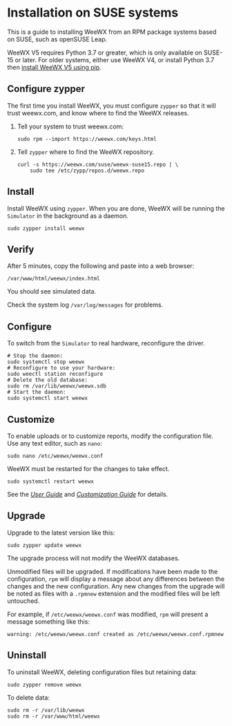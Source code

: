 # Installation on SUSE systems 

This is a guide to installing WeeWX from an RPM package systems based on SUSE,
such as openSUSE Leap.

WeeWX V5 requires Python 3.7 or greater, which is only available on SUSE-15 or
later.  For older systems, either use WeeWX V4, or install Python 3.7 then
[install WeeWX V5 using pip](../pip).


## Configure zypper

The first time you install WeeWX, you must configure `zypper` so that it will
trust weewx.com, and know where to find the WeeWX releases.

1. Tell your system to trust weewx.com:

    ```shell
    sudo rpm --import https://weewx.com/keys.html
    ```

2. Tell `zypper` where to find the WeeWX repository.

    ```shell
    curl -s https://weewx.com/suse/weewx-suse15.repo | \
        sudo tee /etc/zypp/repos.d/weewx.repo
    ```


## Install

Install WeeWX using `zypper`. When you are done, WeeWX will be running the
`Simulator` in the background as a daemon.

```
sudo zypper install weewx
```


## Verify

After 5 minutes, copy the following and paste into a web browser:

    /var/www/html/weewx/index.html

You should see simulated data.

Check the system log `/var/log/messages` for problems.


## Configure

To switch from the `Simulator` to real hardware, reconfigure the driver.

```shell
# Stop the daemon:
sudo systemctl stop weewx
# Reconfigure to use your hardware:
sudo weectl station reconfigure
# Delete the old database:
sudo rm /var/lib/weewx/weewx.sdb
# Start the daemon:
sudo systemctl start weewx
```


## Customize

To enable uploads or to customize reports, modify the configuration file.
Use any text editor, such as `nano`:
```shell
sudo nano /etc/weewx/weewx.conf
```

WeeWX must be restarted for the changes to take effect.
```shell
sudo systemctl restart weewx
```

See the [*User Guide*](../../usersguide) and
[*Customization Guide*](../../custom) for details.


## Upgrade

Upgrade to the latest version like this:
```shell
sudo zypper update weewx
```

The upgrade process will not modify the WeeWX databases.

Unmodified files will be upgraded. If modifications have been made to the
configuration, `rpm` will display a message about any differences between the
changes and the new configuration. Any new changes from the upgrade will be
noted as files with a `.rpmnew` extension and the modified files will be left
untouched.

For example, if `/etc/weewx/weewx.conf` was modified, `rpm` will present a
message something like this:

```
warning: /etc/weewx/weewx.conf created as /etc/weewx/weewx.conf.rpmnew
```


## Uninstall

To uninstall WeeWX, deleting configuration files but retaining data:

```shell
sudo zypper remove weewx
```
To delete data:

```shell
sudo rm -r /var/lib/weewx
sudo rm -r /var/www/html/weewx
```
